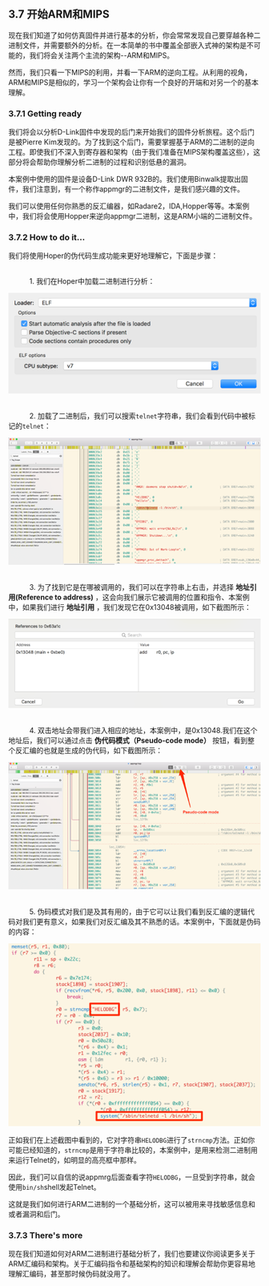 ## 3.7 开始ARM和MIPS

现在我们知道了如何仿真固件并进行基本的分析，你会常常发现自己要穿越各种二进制文件，并需要额外的分析。在一本简单的书中覆盖全部嵌入式神的架构是不可能的，我们将会关注两个主流的架构--ARM和MIPS。

然而，我们只看一下MIPS的利用，并看一下ARM的逆向工程。从利用的视角，ARM和MIPS是相似的，学习一个架构会让你有一个良好的开端和对另一个的基本理解。
### 3.7.1 Getting ready

我们将会以分析D-Link固件中发现的后门来开始我们的固件分析旅程。这个后门是被Pierre Kim发现的。为了找到这个后门，需要掌握基于ARM的二进制的逆向工程。即使我们不深入到寄存器和架构（由于我们准备在MIPS架构覆盖这些），这部分将会帮助你理解分析二进制的过程和识别低悬的漏洞。

本案例中使用的固件是设备D-Link DWR 932B的。我们使用Binwalk提取出固件，我们注意到，有一个称作appmgr的二进制文件，是我们感兴趣的文件。

我们可以使用任何你熟悉的反汇编器，如Radare2，IDA,Hopper等等。本案例中，我们将会使用Hopper来逆向appmgr二进制，这是ARM小端的二进制文件。

### 3.7.2 How to do it...

我们将使用Hoper的伪代码生成功能来更好地理解它，下面是步骤：

<br>&emsp;&emsp;&emsp;1. 我们在Hoper中加载二进制进行分析：

![](../img/3-7/3-7-2-1.png)

<br>&emsp;&emsp;&emsp;2. 加载了二进制后，我们可以搜索`telnet`字符串，我们会看到代码中被标记的`telnet`：

![](../img/3-7/3-7-2-2.png)

<br>&emsp;&emsp;&emsp;3. 为了找到它是在哪被调用的，我们可以在字符串上右击，并选择 **地址引用(Reference to address)** ，这会向我们展示它被调用的位置和指令、本案例中，如果我们进行 **地址引用** ，我们发现它在0x13048被调用，如下截图所示：

![](../img/3-7/3-7-2-3.png)

<br>&emsp;&emsp;&emsp;4. 双击地址会带我们进入相应的地址，本案例中，是0x13048.我们在这个地址后，我们可以通过点击 **伪代码模式（Pseudo-code mode）** 按钮，看到整个反汇编的也就是生成的伪代码，如下截图所示：

![](../img/3-7/3-7-2-4.png)

<br>&emsp;&emsp;&emsp;5. 伪码模式对我们是及其有用的，由于它可以让我们看到反汇编的逻辑代码对我们更有意义，如果我们对反汇编及其不熟悉的话。本案例中，下面就是伪码的内容：

![](../img/3-7/3-7-2-5.png)

正如我们在上述截图中看到的，它对字符串`HELODBG`进行了`strncmp`方法。正如你可能已经知道的，`strncmp`是用于字符串比较的，本案例中，是用来检测二进制用来运行Telnet的，如明显的高亮框中那样。

因此，我们可以自信的说appmrg后面查看字符`HELODBG`，一旦受到字符串，就会使用`bin/sh`shell发起Telnet。

这就是我们如何进行ARM二进制的一个基础分析，这可以被用来寻找敏感信息和或者漏洞和后门。

### 3.7.3 There's more

现在我们知道如何对ARM二进制进行基础分析了，我们也要建议你阅读更多关于ARM汇编码和架构。关于汇编码指令和基础架构的知识和理解会帮助你更容易地理解汇编码，甚至那时候伪码就没用了。